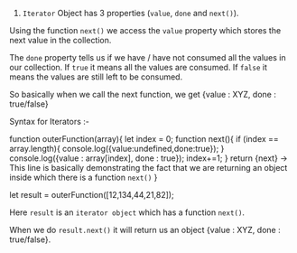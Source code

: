 1. `Iterator` Object has 3 properties (`value`, `done` and `next()`).

Using the function `next()` we access the `value` property which stores the next value in the collection.

The `done` property tells us if we have / have not consumed all the values in our collection.
If `true` it means all the values are consumed.
If `false` it means the values are still left to be consumed.

So basically when we call the next function, we get {value : XYZ, done : true/false}

Syntax for Iterators :-

function outerFunction(array){
      let index = 0;
      function next(){
            if (index == array.length){
                  console.log({value:undefined,done:true});
            }
            console.log({value : array[index], done : true});
            index+=1;
      }
      return {next}  -> This line is basically demonstrating the fact that we are returning an object inside which there is a function `next()`
}

let result = outerFunction([12,134,44,21,82]);

Here `result` is an `iterator object` which has a function `next()`.

When we do `result.next()` it will return us an object {value : XYZ, done : true/false}.